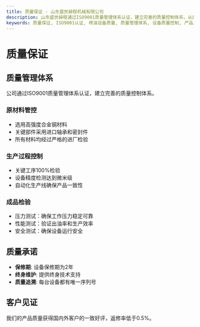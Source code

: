 ```yaml
---
title: 质量保证 - 山东盛世赫程机械有限公司
description: 山东盛世赫程通过ISO9001质量管理体系认证，建立完善的质量控制体系，从原材料管控到成品检验，确保每台榨油设备的高品质。
keywords: 质量保证, ISO9001认证, 榨油设备质量, 质量管理体系, 设备质量控制, 产品质量保证, 榨油机质量, 设备保修, 质量追溯, 设备质量检测, 产品质量认证, 设备质量标准
---
```


# 质量保证

## 质量管理体系

公司通过ISO9001质量管理体系认证，建立完善的质量控制体系。

### 原材料管控

- 选用高强度合金钢材料
- 关键部件采用进口轴承和密封件
- 所有材料均经过严格的进厂检验

### 生产过程控制

- 关键工序100%检验
- 设备精度检测达到微米级
- 自动化生产线确保产品一致性

### 成品检验

- 压力测试：确保工作压力稳定可靠
- 性能测试：验证出油率和生产效率
- 安全测试：确保设备运行安全

## 质量承诺

- **保修期**: 设备保修期为2年
- **终身维护**: 提供终身技术支持
- **质量追溯**: 每台设备都有唯一序列号

## 客户见证

我们的产品质量获得国内外客户的一致好评，返修率低于0.5%。
